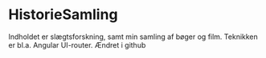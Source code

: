 # HistorieSamling
Indholdet er slægtsforskning, samt min samling af bøger og film. Teknikken er bl.a. Angular UI-router.
Ændret i github
